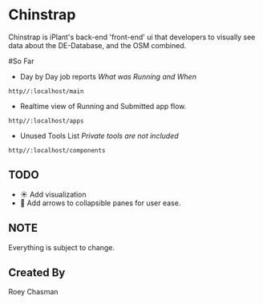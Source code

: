 Chinstrap
=========

Chinstrap is iPlant's back-end 'front-end' ui that developers to visually see data about the DE-Database, and the OSM combined.

#So Far

* Day by Day job reports *_What was Running and When_*

`http//:localhost/main`

* Realtime view of Running and Submitted app flow.

`http//:localhost/apps`


* Unused Tools List *_Private tools are not included_*

`http//:localhost/components`

## TODO
* :sunny: Add visualization
* :shit: Add arrows to collapsible panes for user ease.
## NOTE

Everything is subject to change.

## Created By

Roey Chasman
